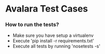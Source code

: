 # Avalara Test Cases

### How to run the tests?

* Make sure you have setup a virtualenv
* Execute 'pip install -r requirements.txt'
* Execute all tests by running 'nosetests -s'
